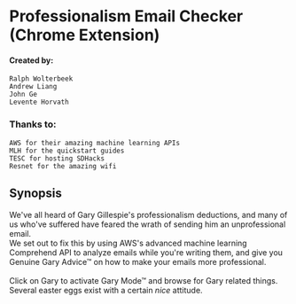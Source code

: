 # Professionalism Email Checker (Chrome Extension)
#### Created by:
    Ralph Wolterbeek
    Andrew Liang
    John Ge
    Levente Horvath

### Thanks to:
    AWS for their amazing machine learning APIs
    MLH for the quickstart guides
    TESC for hosting SDHacks
    Resnet for the amazing wifi


## Synopsis
We've all heard of Gary Gillespie's professionalism deductions, and many of us who've suffered have feared the wrath of sending him an unprofessional email.<br>
We set out to fix this by using AWS's advanced machine learning Comprehend API to analyze emails while you're writing them,
and give you Genuine Gary Advice™ on how to make your emails more professional.
<br><br>
Click on Gary to activate Gary Mode™ and browse for Gary related things.
<br>
Several easter eggs exist with a certain *nice* attitude.
